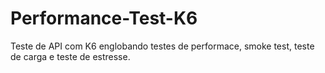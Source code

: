 # Performance-Test-K6
Teste de API com K6 englobando testes de performace, smoke test, teste de carga e teste de estresse. 
